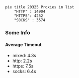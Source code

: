 
```mermaid
pie title 20325 Proxies in list
    "HTTP" : 14904
    "HTTPS": 4252
    "SOCKS" : 3574
```

### Some Info
#### Average Timeout

- mixed: 4.3s
- http: 2.2s
- https: 7.5s
- socks: 6.4s